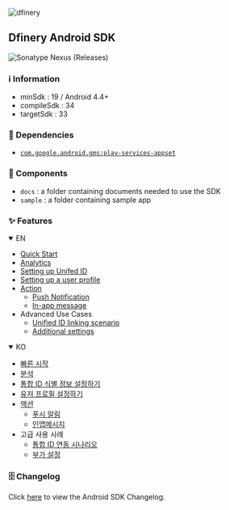 ![dfinery](https://www.dfinery.io/assets/images/logos/logo_color.svg)


## Dfinery Android SDK

![Sonatype Nexus (Releases)](https://img.shields.io/nexus/r/com.igaworks.dfinery/android-sdk?server=https%3A%2F%2Fs01.oss.sonatype.org)

### ℹ️ Information
- minSdk : 19 / Android 4.4+
- compileSdk : 34
- targetSdk : 33

### 🔗 Dependencies

- [`com.google.android.gms:play-services-appset`](https://developer.android.com/training/articles/app-set-id)

### 📁 Components
- `docs` : a folder containing documents needed to use the SDK
- `sample` :  a folder containing sample app

### ✨ Features

<details open>
 <summary>EN</summary>

- [Quick Start](./docs/en/integration.md)
- [Analytics](./docs/en/analytics.md)
- [Setting up Unifed ID](./docs/en/identity.md)
- [Setting up a user profile](./docs/en/user_profile.md)
- [Action](./docs/en/action.md)
  - [Push Notification](./docs/en/push_notification.md)
  - [In-app message](./docs/en/inappmessage.md)
- Advanced Use Cases
  - [Unified ID linking scenario](./docs/en/identity_scenario.md)
  - [Additional settings](./docs/en/additional.md)
</details>
<details open>
 <summary>KO</summary>

- [빠른 시작](./docs/ko/integration.md)
- [분석](./docs/ko/analytics.md)
- [통합 ID 식별 정보 설정하기](./docs/ko/identity.md)
- [유저 프로필 설정하기](./docs/ko/user_profile.md)
- [액션](./docs/ko/action.md)
  - [푸시 알림](./docs/ko/push_notification.md)
  - [인앱메시지](./docs/ko/inappmessage.md)
- 고급 사용 사례
  - [통합 ID 연동 시나리오](./docs/ko/identity_scenario.md)
  - [부가 설정](./docs/ko/additional.md)

</details>

### 🗄️ Changelog

Click [here](./CHANGELOG.md) to view the Android SDK Changelog.